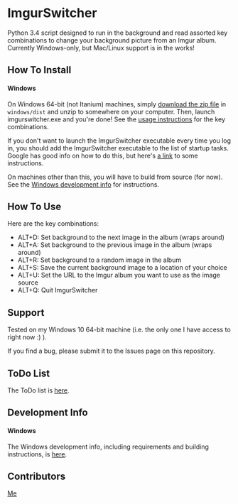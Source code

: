 # ImgurSwitcher

Python 3.4 script designed to run in the background and read assorted key combinations to change your background picture from an Imgur album.
Currently Windows-only, but Mac/Linux support is in the works!

## How To Install ##
#### Windows ####
On Windows 64-bit (not Itanium) machines, simply [download the zip file](./windows/dist) in `windows/dist` and unzip to somewhere on your computer. Then, launch imgurswitcher.exe and you're done! See the [usage instructions](#how-to-use) for the key combinations.

If you don't want to launch the ImgurSwitcher executable every time you log in, you should add the ImgurSwitcher executable to the list of startup tasks. Google has good info on how to do this, but here's [a link](http://superuser.com/a/797635) to some instructions.

On machines other than this, you will have to build from source (for now). See the [Windows development info](./info/windows_dev.md) for instructions.

## How To Use ##
Here are the key combinations:

* ALT+D: Set background to the next image in the album (wraps around)
* ALT+A: Set background to the previous image in the album (wraps around)
* ALT+R: Set background to a random image in the album
* ALT+S: Save the current background image to a location of your choice
* ALT+U: Set the URL to the Imgur album you want to use as the image source
* ALT+Q: Quit ImgurSwitcher

## Support ##
Tested on my Windows 10 64-bit machine (i.e. the only one I have access to right now :) ). 

If you find a bug, please submit it to the Issues page on this repository.

## ToDo List ##
The ToDo list is [here](./TODO.md).

## Development Info ##
#### Windows ####
The Windows development info, including requirements and building instructions, is [here](./info/windows_dev.md).

## Contributors ##
[Me](https://github.com/pperrier27/)